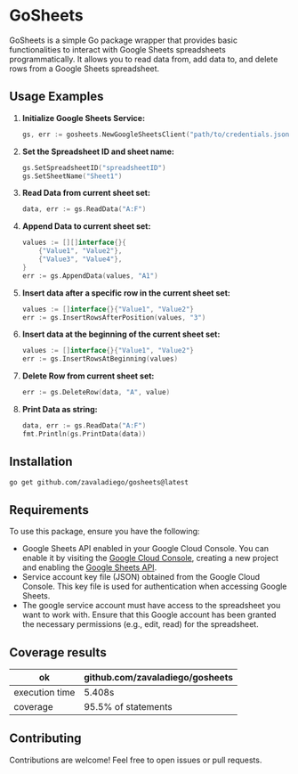 # GoSheets

GoSheets is a simple Go package wrapper that provides basic functionalities to interact with Google Sheets spreadsheets programmatically. It allows you to read data from, add data to, and delete rows from a Google Sheets spreadsheet.

## Usage Examples

1. **Initialize Google Sheets Service:**

    ```go
    gs, err := gosheets.NewGoogleSheetsClient("path/to/credentials.json")
    ```
2. **Set the Spreadsheet ID and sheet name:**

    ```go
    gs.SetSpreadsheetID("spreadsheetID")
    gs.SetSheetName("Sheet1")
    ```


3. **Read Data from current sheet set:**

    ```go
    data, err := gs.ReadData("A:F")
    ```

4. **Append Data to current sheet set:**

    ```go
    values := [][]interface{}{
        {"Value1", "Value2"},
        {"Value3", "Value4"},
    }
    err := gs.AppendData(values, "A1")
    ```

5. **Insert data after a specific row in the current sheet set:**

    ```go
    values := []interface{}{"Value1", "Value2"}
    err := gs.InsertRowsAfterPosition(values, "3")
    ```

6. **Insert data at the beginning of the current sheet set:**

    ```go
    values := []interface{}{"Value1", "Value2"}
    err := gs.InsertRowsAtBeginning(values)
    ```

7. **Delete Row from current sheet set:**

    ```go
    err := gs.DeleteRow(data, "A", value)
    ```

8. **Print Data as string:**

    ```go
    data, err := gs.ReadData("A:F")
    fmt.Println(gs.PrintData(data))
    ```

## Installation

```bash
go get github.com/zavaladiego/gosheets@latest
```

## Requirements

To use this package, ensure you have the following:

- Google Sheets API enabled in your Google Cloud Console. You can enable it by visiting the [Google Cloud Console](https://console.developers.google.com), creating a new project and enabling the [Google Sheets API](https://console.cloud.google.com/marketplace/product/google/sheets.googleapis.com).
- Service account key file (JSON) obtained from the Google Cloud Console. This key file is used for authentication when accessing Google Sheets.
- The google service account must have access to the spreadsheet you want to work with. Ensure that this Google account has been granted the necessary permissions (e.g., edit, read) for the spreadsheet.

## Coverage results

|ok|  github.com/zavaladiego/gosheets	
|--|--|
|execution time| 5.408s|
|coverage| 95.5% of statements|


## Contributing

Contributions are welcome! Feel free to open issues or pull requests.
